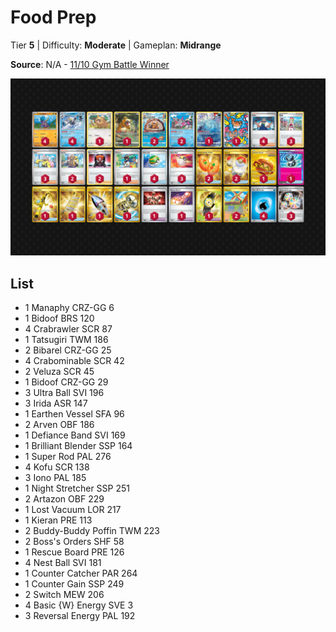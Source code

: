 # Food Prep

Tier **5** | Difficulty: **Moderate** | Gameplan: **Midrange**

**Source**: N/A - [11/10 Gym Battle Winner](https://www.pokemon-card.com/deck/result.html/deckID/F1VVfV-zmnhle-VkvVk5/)

![decklist](../../!Images/Standard/15BRS-PRE/Food%20Prep.png)

## List
* 1 Manaphy CRZ-GG 6
* 1 Bidoof BRS 120
* 4 Crabrawler SCR 87
* 1 Tatsugiri TWM 186
* 2 Bibarel CRZ-GG 25
* 4 Crabominable SCR 42
* 2 Veluza SCR 45
* 1 Bidoof CRZ-GG 29
* 3 Ultra Ball SVI 196
* 3 Irida ASR 147
* 1 Earthen Vessel SFA 96
* 2 Arven OBF 186
* 1 Defiance Band SVI 169
* 1 Brilliant Blender SSP 164
* 1 Super Rod PAL 276
* 4 Kofu SCR 138
* 3 Iono PAL 185
* 1 Night Stretcher SSP 251
* 2 Artazon OBF 229
* 1 Lost Vacuum LOR 217
* 1 Kieran PRE 113
* 2 Buddy-Buddy Poffin TWM 223
* 2 Boss's Orders SHF 58
* 1 Rescue Board PRE 126
* 4 Nest Ball SVI 181
* 1 Counter Catcher PAR 264
* 1 Counter Gain SSP 249
* 2 Switch MEW 206
* 4 Basic {W} Energy SVE 3
* 3 Reversal Energy PAL 192